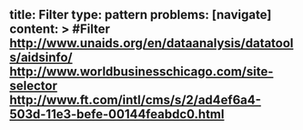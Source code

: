 title: Filter
type: pattern
problems: [navigate]
content: > 
    #Filter
    http://www.unaids.org/en/dataanalysis/datatools/aidsinfo/
    http://www.worldbusinesschicago.com/site-selector
    http://www.ft.com/intl/cms/s/2/ad4ef6a4-503d-11e3-befe-00144feabdc0.html
---

